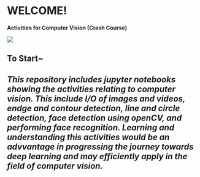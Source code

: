 # WELCOME!
**Activities for Computer Vision (Crash Course)**

![](https://media.tenor.com/AP-_fSU-BFYAAAAC/aoi_clover-cat.gif)
## To Start~
## *This repository includes jupyter notebooks showing the activities relating to computer vision. This include I/O of images and videos, endge and contour detection, line and circle detection, face detection using openCV, and performing face recognition. Learning and understanding this activities would be an advvantage in progressing the journey towards deep learning and may efficiently apply in the field of computer vision.*
